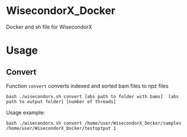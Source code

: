 # WisecondorX_Docker
Docker and sh file for WisecondorX

# Usage
## Convert
Function `convert` converts indexed and sorted bam files to npz files

```
bash ./wisecondorx.sh convert [abs path to folder with bams]  [abs path to output folder] [number of threads]
```

Usage example: 

```
bash ./wisecondorx.sh convert /home/user/WisecondorX_Docker/samples  /home/user/WisecondorX_Docker/testoptput 1
```

